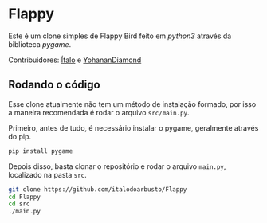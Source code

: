 # Flappy

Este é um clone simples de Flappy Bird feito em *python3* através da biblioteca *pygame*.

Contribuidores: [Ítalo](https://github.com/italodoarbusto) e [YohananDiamond](https://github.com/YohananDiamond)

## Rodando o código

Esse clone atualmente não tem um método de instalação formado, por isso a maneira recomendada é rodar o arquivo `src/main.py`.

Primeiro, antes de tudo, é necessário instalar o pygame, geralmente através do pip.

```bash
pip install pygame
```

Depois disso, basta clonar o repositório e rodar o arquivo `main.py`, localizado na pasta `src`.
```bash
git clone https://github.com/italodoarbusto/Flappy
cd Flappy
cd src
./main.py
```

<!-- ## Convenções Locais de Código

### 1. Sets para situações de `if x in {...}`

Neste projeto, o seguinte bloco é muito mais usado:

```python
if 'foo' in {'foo', 'bar', 'baz'}: ...
```

Do que um dos seguintes:

```python
if 'foo' in ('foo', 'bar', 'baz'): ...
if 'foo' in ['foo', 'bar', 'baz']: ...
```

Foi decidido fazer isso por causa desse texto [desta página](https://wiki.python.org/moin/PythonSpeed):

> Membership testing with sets and dictionaries is much faster, O(1), than searching sequences, O(n). When testing "a in b", b should be a set or dictionary instead of a list or tuple.  -->
